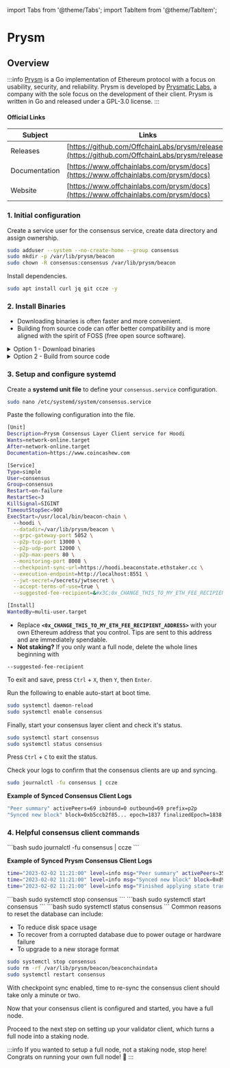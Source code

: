 import Tabs from '@theme/Tabs';
import TabItem from '@theme/TabItem';

# Prysm

## Overview

:::info
[Prysm](https://github.com/prysmaticlabs/prysm) is a Go implementation of Ethereum protocol with a focus on usability, security, and reliability. Prysm is developed by [Prysmatic Labs](https://prysmaticlabs.com), a company with the sole focus on the development of their client. Prysm is written in Go and released under a GPL-3.0 license.
:::

#### Official Links

| Subject       | Links                                                                                            |
| ------------- | ------------------------------------------------------------------------------------------------ |
| Releases      | [https://github.com/OffchainLabs/prysm/releases](https://github.com/OffchainLabs/prysm/releases) |
| Documentation | [https://www.offchainlabs.com/prysm/docs](https://www.offchainlabs.com/prysm/docs)               |
| Website       | [https://www.offchainlabs.com/prysm/docs](https://www.offchainlabs.com/prysm/docs)               |

### 1. Initial configuration

Create a service user for the consensus service, create data directory and assign ownership.

```bash
sudo adduser --system --no-create-home --group consensus
sudo mkdir -p /var/lib/prysm/beacon
sudo chown -R consensus:consensus /var/lib/prysm/beacon
```

Install dependencies.

```bash
sudo apt install curl jq git ccze -y
```

### 2. Install Binaries

* Downloading binaries is often faster and more convenient.
* Building from source code can offer better compatibility and is more aligned with the spirit of FOSS (free open source software).

<details>

<summary>Option 1 - Download binaries</summary>

Run the following to automatically download the latest binaries.

```bash
cd $HOME
prysm_version=$(curl -f -s https://prysmaticlabs.com/releases/latest)
file_beacon=beacon-chain-${prysm_version}-linux-amd64
file_validator=validator-${prysm_version}-linux-amd64
curl -f -L "https://prysmaticlabs.com/releases/${file_beacon}" -o beacon-chain
curl -f -L "https://prysmaticlabs.com/releases/${file_validator}" -o validator
chmod +x beacon-chain validator
```

Install the binaries.

```bash
sudo mv beacon-chain validator /usr/local/bin
```

</details>

<details>

<summary>Option 2 - Build from source code</summary>

Install Go dependencies. Latest version [available here](https://go.dev/dl/).

```bash
wget -O go.tar.gz <LATEST VERSION URL FROM ABOVE>
sudo rm -rf /usr/local/go && sudo tar -C /usr/local -xzf go.tar.gz
echo export PATH=$PATH:/usr/local/go/bin >> $HOME/.bashrc
source $HOME/.bashrc
```

Verify Go is properly installed by checking the version and cleanup files.

```bash
go version
rm go.tar.gz
```

Install build dependencies.

```bash
sudo apt-get update
sudo apt install build-essential git
```

Build the binaries.

```bash
mkdir -p ~/git
cd ~/git
git clone https://github.com/OffchainLabs/prysm.git
cd prysm
git fetch --tags
RELEASETAG=$(curl -s https://api.github.com/repos/OffchainLabs/prysm/releases/latest | jq -r .tag_name)
git checkout tags/$RELEASETAG
go build -o=./build/beacon-chain ./cmd/beacon-chain
go build -o=./build/validator ./cmd/validator
```

Install the binaries.

```shell
sudo cp $HOME/git/prysm/build/beacon-chain /usr/local/bin
sudo cp $HOME/git/prysm/build/validator /usr/local/bin
```

</details>

### **3. Setup and configure systemd**

Create a **systemd unit file** to define your `consensus.service` configuration.

```bash
sudo nano /etc/systemd/system/consensus.service
```

Paste the following configuration into the file.

```bash
[Unit]
Description=Prysm Consensus Layer Client service for Hoodi
Wants=network-online.target
After=network-online.target
Documentation=https://www.coincashew.com

[Service]
Type=simple
User=consensus
Group=consensus
Restart=on-failure
RestartSec=3
KillSignal=SIGINT
TimeoutStopSec=900
ExecStart=/usr/local/bin/beacon-chain \
  --hoodi \
  --datadir=/var/lib/prysm/beacon \
  --grpc-gateway-port 5052 \
  --p2p-tcp-port 13000 \
  --p2p-udp-port 12000 \
  --p2p-max-peers 80 \
  --monitoring-port 8008 \
  --checkpoint-sync-url=https://hoodi.beaconstate.ethstaker.cc \
  --execution-endpoint=http://localhost:8551 \
  --jwt-secret=/secrets/jwtsecret \
  --accept-terms-of-use=true \
  --suggested-fee-recipient=&#x3C;0x_CHANGE_THIS_TO_MY_ETH_FEE_RECIPIENT_ADDRESS>

[Install]
WantedBy=multi-user.target
```

* Replace **`<0x_CHANGE_THIS_TO_MY_ETH_FEE_RECIPIENT_ADDRESS>`** with your own Ethereum address that you control. Tips are sent to this address and are immediately spendable.
* **Not staking?** If you only want a full node, delete the whole lines beginning with

```
--suggested-fee-recipient
```

To exit and save, press `Ctrl` + `X`, then `Y`, then `Enter`.

Run the following to enable auto-start at boot time.

```bash
sudo systemctl daemon-reload
sudo systemctl enable consensus
```

Finally, start your consensus layer client and check it's status.

```bash
sudo systemctl start consensus
sudo systemctl status consensus
```

Press `Ctrl` + `C` to exit the status.

Check your logs to confirm that the consensus clients are up and syncing.

```bash
sudo journalctl -fu consensus | ccze
```

**Example of Synced Consensus Client Logs**

```bash
"Peer summary" activePeers=69 inbound=0 outbound=69 prefix=p2p
"Synced new block" block=0xb5ccb2f85... epoch=1837 finalizedEpoch=1838 finalizedRoot=0x1dce0... prefix=blockchain slot=21338 "Finished applying state transition" attestations=128 payloadHash=0x000000000000 prefix=blockchain slot=2138 syncBitsCount=213 txCount=0"terminal difficulty has not been reached yet" latestDifficulty=10000000 prefix=powchain terminalDifficulty=10000000
```

### 4. Helpful consensus client commands

<Tabs>
<TabItem value="x" label="View Logs" >
```bash
sudo journalctl -fu consensus | ccze
```

**Example of Synced Prysm Consensus Client Logs**

```bash
time="2023-02-02 11:21:00" level=info msg="Peer summary" activePeers=35 inbound=10 outbound=25 prefix=p2p
time="2023-02-02 11:21:00" level=info msg="Synced new block" block=0xd9ddeza1289... epoch=11795 finalizedEpoch=111794 finalizedRoot=0x462e3275... prefix=blockchain slot=31205
time="2023-02-02 11:21:00" level=info msg="Finished applying state transition" attestations=64 payloadHash=0x000000000000 prefix=blockchain slot=31205 syncBitsCount=209 txCount=0
```
</TabItem>

<TabItem value="a" label="Stop" >
```bash
sudo systemctl stop consensus
```
</TabItem>

<TabItem value="b" label="Start" >
```bash
sudo systemctl start consensus
```
</TabItem>

<TabItem value="c" label="View Status" >
```bash
sudo systemctl status consensus
```
</TabItem>

<TabItem value="d" label="Reset Database" >
Common reasons to reset the database can include:

* To reduce disk space usage
* To recover from a corrupted database due to power outage or hardware failure
* To upgrade to a new storage format

```bash
sudo systemctl stop consensus
sudo rm -rf /var/lib/prysm/beacon/beaconchaindata
sudo systemctl restart consensus
```

With checkpoint sync enabled, time to re-sync the consensus client should take only a minute or two.
</TabItem>
</Tabs>

Now that your consensus client is configured and started, you have a full node.

Proceed to the next step on setting up your validator client, which turns a full node into a staking node.

:::info
If you wanted to setup a full node, not a staking node, stop here! Congrats on running your own full node! :tada:
:::

